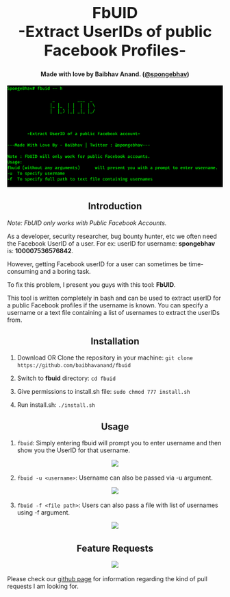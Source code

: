 <h1 align="center" style="font-size:36px;font-weight:bold;">
        FbUID<br>
        -Extract UserIDs of public Facebook Profiles-
</h1>
<h4 align="center">
    <strong>Made with love by Baibhav Anand. (<a href='https://twitter.com/spongebhav' target="_blank">@spongebhav</a>)</strong>
</h4>
<p align="center">
    <img src="screenshots/FbUIDhelp.png">
</p>

<h2 align="center">
  <strong>Introduction</strong>
 </h2>

*Note: FbUID only works with Public Facebook Accounts.*

As a developer, security researcher, bug bounty hunter, etc we often need the Facebook UserID of a user. For ex: userID for username: <strong>spongebhav</strong> is: <strong>100007536576842</strong>.

However, getting Facebook userID for a user can sometimes be time-consuming and a boring task.

To fix this problem, I present you guys with this tool: **FbUID**.

This tool is written completely in bash and can be used to extract userID for a public Facebook profiles if the username is known. You can specify a username or a text file containing a list of usernames to extract the userIDs from.


<h2 align="center">
  <strong>Installation</strong>
 </h2>

1. Download OR Clone the repository in your machine:
```git clone https://github.com/baibhavanand/fbuid```

2. Switch to **fbuid** directory:
```cd fbuid```

3. Give permissions to install.sh file:
```sudo chmod 777 install.sh```

4. Run install.sh:
```./install.sh```


<h2 align="center">
  <strong>Usage</strong>
 </h2>
 
  1. ```fbuid```: 
  Simply entering fbuid will prompt you to enter username and then show you the UserID for that username.
  
  <p align="center">
    <img src="screenshots/FbUIDnormal.png">
</p>
  
  2. ```fbuid -u <username>```: 
  Username can also be passed via -u argument.
  
  <p align="center">
    <img src="screenshots/fbuidUarg.png">
</p>

  3. ```fbuid -f <file path>```:
  Users can also pass a file with list of usernames using -f argument.
  
  <p align="center">
    <img src="screenshots/fbuidFarg.png">
</p>



<h2 align="center">
  <strong>Feature Requests</strong>
 </h2>
<p align="center">
    <a href="https://github.com/baibhavanand/fbuid/pulls"><img src="https://img.shields.io/badge/PRs-welcome-brightgreen.svg?style=flat-square"></a>
</p>

Please check our [github page](https://github.com/baibhavanand/fbuid) for information regarding the kind of pull requests I am looking for.
